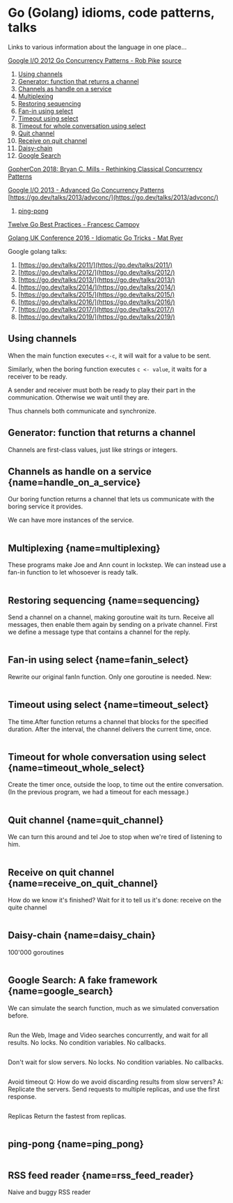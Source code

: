# Go (Golang) idioms, code patterns, talks
Links to various information about the language in one place...

[Google I/O 2012 Go Concurrency Patterns - Rob Pike](https://www.youtube.com/watch?v=f6kdp27TYZs)
[source](https://go.dev/talks/2012/concurrency/support/)
1. [Using channels](#using_channels)
1. [Generator: function that returns a channel](#generator)
1. [Channels as handle on a service](#handle_on_a_service)
1. [Multiplexing](#multiplexing)
1. [Restoring sequencing](#sequencing)
1. [Fan-in using select](#fanin_select)
1. [Timeout using select](#timeout_select)
1. [Timeout for whole conversation using select](#timeout_whole_select)
1. [Quit channel](#quit_channel)
1. [Receive on quit channel](#receive_on_quit_channel)
1. [Daisy-chain](#daisy_chain)
1. [Google Search](#google_search)

[GopherCon 2018: Bryan C. Mills - Rethinking Classical Concurrency Patterns](https://www.youtube.com/watch?v=5zXAHh5tJqQ)

[Google I/O 2013 - Advanced Go Concurrency Patterns](https://www.youtube.com/watch?v=QDDwwePbDtw)
[https://go.dev/talks/2013/advconc/](https://go.dev/talks/2013/advconc/)
1. [ping-pong](#ping_pong)


[Twelve Go Best Practices - Francesc Campoy](https://www.youtube.com/watch?v=8D3Vmm1BGoY)

[Golang UK Conference 2016 - Idiomatic Go Tricks - Mat Ryer](https://www.youtube.com/watch?v=yeetIgNeIkc)


Google golang talks:
1. [https://go.dev/talks/2011/](https://go.dev/talks/2011/)
1. [https://go.dev/talks/2012/](https://go.dev/talks/2012/)
1. [https://go.dev/talks/2013/](https://go.dev/talks/2013/)
1. [https://go.dev/talks/2014/](https://go.dev/talks/2014/)
1. [https://go.dev/talks/2015/](https://go.dev/talks/2015/)
1. [https://go.dev/talks/2016/](https://go.dev/talks/2016/)
1. [https://go.dev/talks/2017/](https://go.dev/talks/2017/)
1. [https://go.dev/talks/2019/](https://go.dev/talks/2019/)



## Using channels [](#name=using_channels)

When the main function executes `<-c`, it will wait for a value to be sent.

Similarly, when the boring function executes `c <- value`, it waits for a
receiver to be ready.

A sender and receiver must both be ready to play their part in the communication.
Otherwise we wait until they are.

Thus channels both communicate and synchronize.

[](using_channels/using_channels.go)


## Generator: function that returns a channel [](#name=generator)

Channels are first-class values, just like strings or integers.

[](generator/generator.go)


## Channels as handle on a service [](#){name=handle_on_a_service}
Our boring function returns a channel that lets us communicate with the boring service it provides.

We can have more instances of the service.

```go:hanle_on_a_service/hanle_on_a_service.go
```


## Multiplexing [](#){name=multiplexing}
These programs make Joe and Ann count in lockstep.
We can instead use a fan-in function to let whosoever is ready talk.
```go:multiplexing/multiplexing.go

```


## Restoring sequencing [](#){name=sequencing}
Send a channel on a channel, making goroutine wait its turn.
Receive all messages, then enable them again by sending on a private channel.
First we define a message type that contains a channel for the reply.
```go:sequencing/sequencing.go

```


## Fan-in using select [](#){name=fanin_select}
Rewrite our original fanIn function. Only one goroutine is needed. New:
```go:fanin_select/fanin_select.go

```


## Timeout using select [](#){name=timeout_select}
The time.After function returns a channel that blocks for the specified duration.
After the interval, the channel delivers the current time, once.
```go:timeout_select/timeout_select.go

```


## Timeout for whole conversation using select [](#){name=timeout_whole_select}
Create the timer once, outside the loop, to time out the entire conversation.
(In the previous program, we had a timeout for each message.)
```go:timeout_whole_select/timeout_whole_select.go

```


## Quit channel [](#){name=quit_channel}
We can turn this around and tel Joe to stop when we're tired of listening to him.
```go:quit_channel/quit_channel.go

```


## Receive on quit channel [](#){name=receive_on_quit_channel}
How do we know it's finished? Wait for it to tell us it's done: receive on the quite channel
```receive_on_quit_channel/receive_on_quit_channel.go

```


## Daisy-chain [](#){name=daisy_chain}
100'000 goroutines
```daisy_chain/daisy_chain.go

```

## Google Search: A fake framework [](#){name=google_search}
We can simulate the search function, much as we simulated conversation before.
```google1.0/google1.0.go
```

Run the Web, Image and Video searches concurrently, and wait for all results.
No locks. No condition variables. No callbacks.
```google2.0/google2.0.go
```

Don't wait for slow servers. No locks. No condition variables. No callbacks.
```google2.1/google2.1.go
```

Avoid timeout
Q: How do we avoid discarding results from slow servers?
A: Replicate the servers. Send requests to multiple replicas, and use the first response.
```google2.2/google2.2.go
```

Replicas
Return the fastest from replicas.
```google3.0/google3.0.go
```

## ping-pong [](#){name=ping_pong}
```ping_pong/ping_pong.go
```

## RSS feed reader [](#){name=rss_feed_reader}
Naive and buggy RSS reader
```rss_feed_reader1/rss_feed_reader1.go
```
